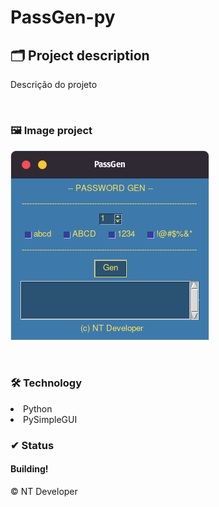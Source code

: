 # PassGen-py

## 🗂 Project description

<p>
	Descrição do projeto
</p>

<br>

### 🖼 Image project
![PassGen-py](/PassGen-py.png)

<br>

### 🛠 Technology

<li> Python
<li> PySimpleGUI

<br>

### ✔ Status

<h4>Building!</h4>

<footer>&copy; NT Developer</footer>
